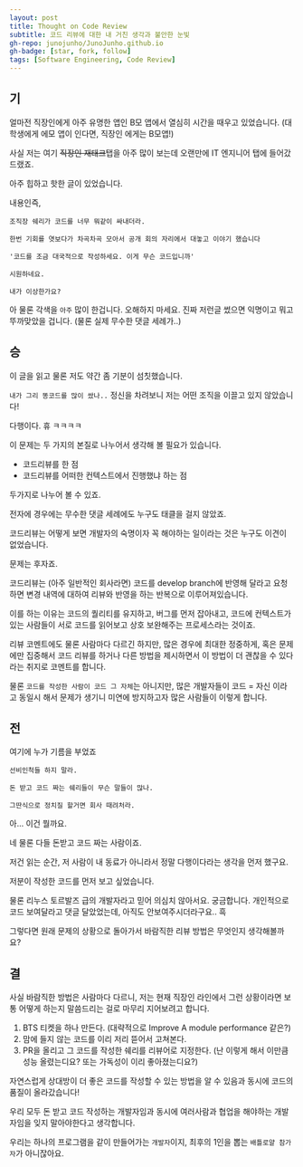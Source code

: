 ```yaml
---
layout: post
title: Thought on Code Review
subtitle: 코드 리뷰에 대한 내 거친 생각과 불안한 눈빛
gh-repo: junojunho/JunoJunho.github.io
gh-badge: [star, fork, follow]
tags: [Software Engineering, Code Review]
---
```


기
-------

얼마전 직장인에게 아주 유명한 앱인 B모 앱에서 열심히 시간을 때우고 있었습니다. (대학생에게 에모 앱이 인다면, 직장인 에게는 B모앱!)

사실 저는 여기 ~~직장인 재태크~~탭을 아주 많이 보는데 오랜만에 IT 엔지니어 탭에 들어갔드랬죠.

아주 힙하고 핫한 글이 있었습니다.

내용인즉,

```
조직장 쉐리가 코드를 너무 뭐같이 싸내더라.

한번 기회를 엿보다가 차곡차곡 모아서 공개 회의 자리에서 대놓고 이야기 했습니다

'코드를 조금 대국적으로 작성하세요. 이게 무슨 코드입니까'

시원하네요.

내가 이상한가요?
```

아 물론 각색을 `아주` 많이 한겁니다. 오해하지 마세요. 진짜 저런글 썼으면 익명이고 뭐고 뚜까맞았을 겁니다. (물론 실제 무수한 댓글 세례가..)


승
-----

이 글을 읽고 물론 저도 약간 좀 기분이 섬칫했습니다.

`내가 그리 똥코드를 많이 쌌나..` 정신을 차려보니 저는 어떤 조직을 이끌고 있지 않았습니다!

다행이다. 휴 ㅋㅋㅋㅋ

이 문제는 두 가지의 본질로 나누어서 생각해 볼 필요가 있습니다.

 - 코드리뷰를 한 점
 - 코드리뷰를 어떠한 컨텍스트에서 진행했냐 하는 점

두가지로 나누어 볼 수 있죠.

전자에 경우에는 무수한 댓글 세례에도 누구도 태클을 걸지 않았죠.

코드리뷰는 어떻게 보면 개발자의 숙명이자 꼭 해야하는 일이라는 것은 누구도 이견이 없었습니다.

문제는 후자죠.

코드리뷰는 (아주 일반적인 회사라면) 코드를 develop branch에 반영해 달라고 요청하면 변경 내역에 대하여 리뷰와 반영을 하는 반복으로 이루어져있습니다.

이를 하는 이유는 코드의 퀄리티를 유지하고, 버그를 먼저 잡아내고, 코드에 컨텍스트가 있는 사람들이 서로 코드를 읽어보고 상호 보완해주는 프로세스라는 것이죠.

리뷰 코멘트에도 물론 사람마다 다르긴 하지만, 많은 경우에 최대한 정중하게, 혹은 문제에만 집중해서 코드 리뷰를 하거나 다른 방법을 제시하면서 이 방법이 더 괜찮을 수 있다 라는 취지로 코멘트를 합니다.

물론 `코드를 작성한 사람이 코드 그 자체`는 아니지만, 많은 개발자들이 코드 = 자신 이라고 동일시 해서 문제가 생기니 미연에 방지하고자 많은 사람들이 이렇게 합니다.


전
-----

여기에 누가 기름을 부었죠

```
선비인척들 하지 말라.

돈 받고 코드 짜는 쉐리들이 무슨 말들이 많나.

그딴식으로 정치질 할거면 회사 때려처라.
```

아... 이건 뭘까요.

네 물론 다들 돈받고 코드 짜는 사람이죠.

저건 읽는 순간, 저 사람이 내 동료가 아니라서 정말 다행이다라는 생각을 먼저 했구요.

저분이 작성한 코드를 먼저 보고 싶었습니다.

물론 리누스 토르발즈 급의 개발자라고 믿어 의심치 않아서요. 궁금합니다. 개인적으로 코드 보여달라고 댓글 달았었는데, 아직도 안보여주시더라구요.. 흑

그렇다면 원래 문제의 상황으로 돌아가서 바람직한 리뷰 방법은 무엇인지 생각해볼까요?


결
-----

사실 바람직한 방법은 사람마다 다르니, 저는 현재 직장인 라인에서 그런 상황이라면 보통 어떻게 하는지 말씀드리는 걸로 마무리 지어보려고 합니다.

1. BTS 티켓을 하나 만든다. (대략적으로 Improve A module performance 같은?)
2. 맘에 들지 않는 코드를 이리 저리 뜯어서 고쳐본다.
3. PR을 올리고 그 코드를 작성한 쉐리를 리뷰어로 지정한다. (난 이렇게 해서 이만큼 성능 올렸는디요? 또는 가독성이 이리 좋아졌는디요?)

자연스럽게 상대방이 더 좋은 코드를 작성할 수 있는 방법을 알 수 있음과 동시에 코드의 품질이 올라갔습니다!

우리 모두 돈 받고 코드 작성하는 개발자임과 동시에 여러사람과 협업을 해야하는 개발자임을 잊지 말아야한다고 생각합니다.

우리는 하나의 프로그램을 같이 만들어가는 `개발자`이지, 최후의 1인을 뽑는 `배틀로얄 참가자`가 아니잖아요.
